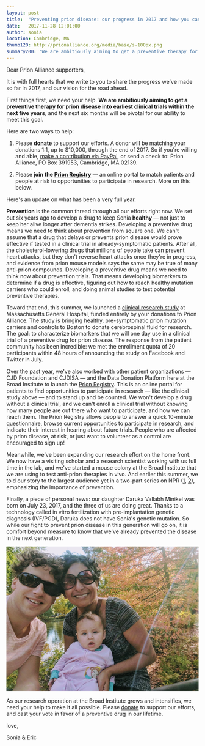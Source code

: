 ```yaml
---
layout: post
title:  "Preventing prion disease: our progress in 2017 and how you can help"
date:   2017-11-28 12:01:00
author: sonia
location: Cambridge, MA
thumb120: http://prionalliance.org/media/base/s-100px.png
summary200: "We are ambitiously aiming to get a preventive therapy for prion disease into clinical trials within the next five years, and the next six months will be pivotal for our ability to meet this goal."
---
```


Dear Prion Alliance supporters,

It is with full hearts that we write to you to share the progress we've made so far in 2017, and our vision for the road ahead.

First things first, we need your help. **We are ambitiously aiming to get a preventive therapy for prion disease into earliest clinical trials within the next five years**, and the next six months will be pivotal for our ability to meet this goal.

Here are two ways to help:

1. Please [**donate**](/donate/) to support our efforts. A donor will be matching your donations 1:1, up to $10,000, through the end of 2017. So if you're willing and able, [make a contribution via PayPal](/donate/), or send a check to: Prion Alliance, PO Box 391953, Cambridge, MA 02139.

2. Please **join the [Prion Registry](https://prionregistry.org/)** &mdash; an online portal to match patients and people at risk to opportunities to participate in research. More on this below. 

Here's an update on what has been a very full year.

**Prevention** is the common thread through all our efforts right now. We set out six years ago to develop a drug to keep Sonia **healthy** &mdash; not just to keep her alive longer after dementia strikes. Developing a preventive drug means we need to think about prevention from square one. We can't assume that a drug that delays or prevents prion disease would prove effective if tested in a clinical trial in already-symptomatic patients. After all, the cholesterol-lowering drugs that millions of people take can prevent heart attacks, but they don't reverse heart attacks once they're in progress, and evidence from prion mouse models says the same may be true of many anti-prion compounds. Developing a preventive drug means we need to think now about prevention trials. That means developing biomarkers to determine if a drug is effective, figuring out how to reach healthy mutation carriers who could enroll, and doing animal studies to test potential preventive therapies.

Toward that end, this summer, we launched a [clinical research study](/2017/07/19/prion-alliance-sponsors-mgh-research-study/) at Massachusetts General Hospital, funded entirely by your donations to Prion Alliance. The study is bringing healthy, pre-symptomatic prion mutation carriers and controls to Boston to donate cerebrospinal fluid for research. The goal: to characterize biomarkers that we will one day use in a clinical trial of a preventive drug for prion disease. The response from the patient community has been incredible: we met the enrollment quota of 20 participants within 48 hours of announcing the study on Facebook and Twitter in July.

Over the past year, we've also worked with other patient organizations &mdash; CJD Foundation and CJDISA &mdash; and the Data Donation Platform here at the Broad Institute to launch the [Prion Registry](https://prionregistry.org/). This is an online portal for patients to find opportunities to participate in research — like the clinical study above — and to stand up and be counted. We won't develop a drug without a clinical trial, and we can't enroll a clinical trial without knowing how many people are out there who want to participate, and how we can reach them. The Prion Registry allows people to answer a quick 10-minute questionnaire, browse current opportunities to participate in research, and indicate their interest in hearing about future trials. People who are affected by prion disease, at risk, or just want to volunteer as a control are encouraged to sign up!

Meanwhile, we've been expanding our research effort on the home front. We now have a visiting scholar and a research scientist working with us full time in the lab, and we've started a mouse colony at the Broad Institute that we are using to test anti-prion therapies in vivo. And earlier this summer, we told our story to the largest audience yet in a two-part series on NPR ([1](http://www.npr.org/2017/06/19/533220784/a-mothers-early-death-drives-her-daughter-to-find-a-treatment), [2](http://www.npr.org/sections/health-shots/2017/06/19/527795512/a-couples-quest-to-stop-a-rare-disease-before-it-takes-one-of-them)), emphasizing the importance of prevention.

Finally, a piece of personal news: our daughter Daruka Vallabh Minikel was born on July 23, 2017, and the three of us are doing great. Thanks to a technology called in vitro fertilization with pre-implantation genetic diagnosis (IVF/PGD), Daruka does not have Sonia's genetic mutation. So while our fight to prevent prion disease in this generation will go on, it is comfort beyond measure to know that we've already prevented the disease in the next generation.

![](/media/2017/11/family-photo.png)

As our research operation at the Broad Institute grows and intensifies, we need your help to make it all possible. Please [donate](http://www.prionalliance.org/donate/) to support our efforts, and cast your vote in favor of a preventive drug in our lifetime.

love,

Sonia & Eric
